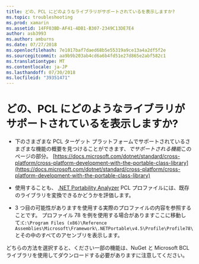 ```yaml
---
title: どの、PCL にどのようなライブラリがサポートされているを表示しますか?
ms.topic: troubleshooting
ms.prod: xamarin
ms.assetid: 14FF03BD-AF41-4DB1-B307-2349C13DE7E4
author: asb3993
ms.author: amburns
ms.date: 07/27/2018
ms.openlocfilehash: 7e1017baf7daed68b5e55319a9ce13a4a2df5f2e
ms.sourcegitcommit: aa9b9b203ab4cd6a6b4fd51e27d865e2abf582c1
ms.translationtype: MT
ms.contentlocale: ja-JP
ms.lasthandoff: 07/30/2018
ms.locfileid: "39351471"
---
```

# <a name="how-can-i-view-what-libraries-are-supported-in-a-pcl"></a>どの、PCL にどのようなライブラリがサポートされているを表示しますか?

- 下のさまざまな PCL ターゲット プラットフォームでサポートされているさまざまな機能の概要を見つけることができます、*でサポートされる機能*このページの部分。 [https://docs.microsoft.com/dotnet/standard/cross-platform/cross-platform-development-with-the-portable-class-library](https://docs.microsoft.com/dotnet/standard/cross-platform/cross-platform-development-with-the-portable-class-library)

- 使用することも、 [.NET Portability Analyzer](https://visualstudiogallery.msdn.microsoft.com/1177943e-cfb7-4822-a8a6-e56c7905292b) PCL プロファイルには、既存のライブラリを変換できるかどうかを評価します。

- 3 つ目の可能性がありますを使用する実際のプロファイルの内容を参照することです。 プロファイル 78 を例を使用する場合がありますここに移動して:`C:\Program Files (x86)\Reference Assemblies\Microsoft\Framework\.NETPortable\v4.5\Profile\Profile78\`とその中のすべてのアセンブリを表示します。

どちらの方法を選択すると、ください一部の機能は、NuGet と Microsoft BCL ライブラリを使用してダウンロードする必要がありますに注意してください。
